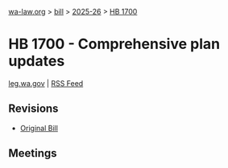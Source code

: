 [wa-law.org](/) > [bill](/bill/) > [2025-26](/bill/2025-26/) > [HB 1700](/bill/2025-26/hb/1700/)

# HB 1700 - Comprehensive plan updates
[leg.wa.gov](https://app.leg.wa.gov/billsummary?BillNumber=1700&Year=2025&Initiative=false) | [RSS Feed](./rss.xml)

## Revisions
* [Original Bill](1/)

## Meetings